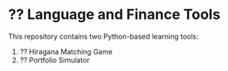 # ?? Language and Finance Tools 
 
This repository contains two Python-based learning tools: 
 
1. ?? Hiragana Matching Game 
2. ?? Portfolio Simulator 

